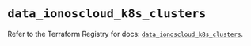 # `data_ionoscloud_k8s_clusters`

Refer to the Terraform Registry for docs: [`data_ionoscloud_k8s_clusters`](https://registry.terraform.io/providers/ionos-cloud/ionoscloud/6.7.12/docs/data-sources/k8s_clusters).
